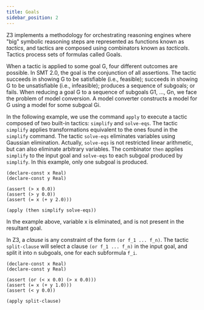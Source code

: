 ```yaml
---
title: Goals
sidebar_position: 2
---
```


Z3 implements a methodology for orchestrating reasoning engines where "big" symbolic reasoning steps are represented as functions known as *tactics*, and tactics are composed using combinators known as *tacticals*. Tactics process sets of formulas called Goals.

When a tactic is applied to some goal G, four different outcomes are possible. In SMT 2.0, the goal is the conjunction of all assertions. The tactic succeeds in showing G to be satisfiable (i.e., feasible); succeeds in showing G to be unsatisfiable (i.e., infeasible); produces a sequence of subgoals; or fails. When reducing a goal G to a sequence of subgoals G1, ..., Gn, we face the problem of model conversion. A model converter constructs a model for G using a model for some subgoal Gi.

In the following example, we use the command `apply` to execute a tactic composed of two built-in tactics: `simplify` and `solve-eqs`. The tactic `simplify` applies transformations equivalent to the ones found in the `simplify` command.
The tactic `solve-eqs` eliminates variables using Gaussian elimination.
Actually, `solve-eqs` is not restricted linear arithmetic, but can also eliminate arbitrary variables. The combinator `then` applies `simplify` to the input goal and `solve-eqs` to each subgoal produced by `simplify`. In this example, only one subgoal is produced.

```z3 
(declare-const x Real)
(declare-const y Real)

(assert (> x 0.0))
(assert (> y 0.0))
(assert (= x (+ y 2.0)))

(apply (then simplify solve-eqs))
```

In the example above, variable x is eliminated, and is not present in the resultant goal.

In Z3, a *clause* is any constraint of the form `(or f_1 ... f_n)`.
The tactic `split-clause` will select a clause `(or f_1 ... f_n)` in the input goal, and split it into n subgoals, one for each subformula `f_i`.

```z3 
(declare-const x Real)
(declare-const y Real)

(assert (or (< x 0.0) (> x 0.0)))
(assert (= x (+ y 1.0)))
(assert (< y 0.0))

(apply split-clause)
```

